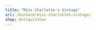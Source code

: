 ```yaml
---
title: "Miss Charlotte's Vintage"
url: /burbank/miss-charlottes-vintage/
shop: Antiquitäten
---
```

